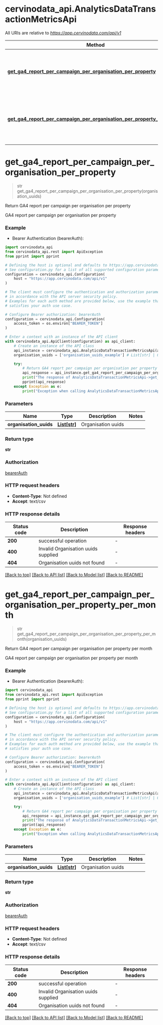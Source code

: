 # cervinodata_api.AnalyticsDataTransactionMetricsApi

All URIs are relative to *https://app.cervinodata.com/api/v1*

Method | HTTP request | Description
------------- | ------------- | -------------
[**get_ga4_report_per_campaign_per_organisation_per_property**](AnalyticsDataTransactionMetricsApi.md#get_ga4_report_per_campaign_per_organisation_per_property) | **GET** /data/ga4-report-per-campaign-per-organisation-per-property/{organisationUuids} | Return GA4 report per campaign per organisation per property
[**get_ga4_report_per_campaign_per_organisation_per_property_per_month**](AnalyticsDataTransactionMetricsApi.md#get_ga4_report_per_campaign_per_organisation_per_property_per_month) | **GET** /data/ga4-report-per-campaign-per-organisation-per-property-per-month/{organisationUuids} | Return GA4 report per campaign per organisation per property per month


# **get_ga4_report_per_campaign_per_organisation_per_property**
> str get_ga4_report_per_campaign_per_organisation_per_property(organisation_uuids)

Return GA4 report per campaign per organisation per property

GA4 report per campaign per organisation per property

### Example

* Bearer Authentication (bearerAuth):

```python
import cervinodata_api
from cervinodata_api.rest import ApiException
from pprint import pprint

# Defining the host is optional and defaults to https://app.cervinodata.com/api/v1
# See configuration.py for a list of all supported configuration parameters.
configuration = cervinodata_api.Configuration(
    host = "https://app.cervinodata.com/api/v1"
)

# The client must configure the authentication and authorization parameters
# in accordance with the API server security policy.
# Examples for each auth method are provided below, use the example that
# satisfies your auth use case.

# Configure Bearer authorization: bearerAuth
configuration = cervinodata_api.Configuration(
    access_token = os.environ["BEARER_TOKEN"]
)

# Enter a context with an instance of the API client
with cervinodata_api.ApiClient(configuration) as api_client:
    # Create an instance of the API class
    api_instance = cervinodata_api.AnalyticsDataTransactionMetricsApi(api_client)
    organisation_uuids = ['organisation_uuids_example'] # List[str] | Organisation uuids

    try:
        # Return GA4 report per campaign per organisation per property
        api_response = api_instance.get_ga4_report_per_campaign_per_organisation_per_property(organisation_uuids)
        print("The response of AnalyticsDataTransactionMetricsApi->get_ga4_report_per_campaign_per_organisation_per_property:\n")
        pprint(api_response)
    except Exception as e:
        print("Exception when calling AnalyticsDataTransactionMetricsApi->get_ga4_report_per_campaign_per_organisation_per_property: %s\n" % e)
```



### Parameters


Name | Type | Description  | Notes
------------- | ------------- | ------------- | -------------
 **organisation_uuids** | [**List[str]**](str.md)| Organisation uuids | 

### Return type

**str**

### Authorization

[bearerAuth](../README.md#bearerAuth)

### HTTP request headers

 - **Content-Type**: Not defined
 - **Accept**: text/csv

### HTTP response details

| Status code | Description | Response headers |
|-------------|-------------|------------------|
**200** | successful operation |  -  |
**400** | Invalid Organisation uuids supplied |  -  |
**404** | Organisation uuids not found |  -  |

[[Back to top]](#) [[Back to API list]](../README.md#documentation-for-api-endpoints) [[Back to Model list]](../README.md#documentation-for-models) [[Back to README]](../README.md)

# **get_ga4_report_per_campaign_per_organisation_per_property_per_month**
> str get_ga4_report_per_campaign_per_organisation_per_property_per_month(organisation_uuids)

Return GA4 report per campaign per organisation per property per month

GA4 report per campaign per organisation per property per month

### Example

* Bearer Authentication (bearerAuth):

```python
import cervinodata_api
from cervinodata_api.rest import ApiException
from pprint import pprint

# Defining the host is optional and defaults to https://app.cervinodata.com/api/v1
# See configuration.py for a list of all supported configuration parameters.
configuration = cervinodata_api.Configuration(
    host = "https://app.cervinodata.com/api/v1"
)

# The client must configure the authentication and authorization parameters
# in accordance with the API server security policy.
# Examples for each auth method are provided below, use the example that
# satisfies your auth use case.

# Configure Bearer authorization: bearerAuth
configuration = cervinodata_api.Configuration(
    access_token = os.environ["BEARER_TOKEN"]
)

# Enter a context with an instance of the API client
with cervinodata_api.ApiClient(configuration) as api_client:
    # Create an instance of the API class
    api_instance = cervinodata_api.AnalyticsDataTransactionMetricsApi(api_client)
    organisation_uuids = ['organisation_uuids_example'] # List[str] | Organisation uuids

    try:
        # Return GA4 report per campaign per organisation per property per month
        api_response = api_instance.get_ga4_report_per_campaign_per_organisation_per_property_per_month(organisation_uuids)
        print("The response of AnalyticsDataTransactionMetricsApi->get_ga4_report_per_campaign_per_organisation_per_property_per_month:\n")
        pprint(api_response)
    except Exception as e:
        print("Exception when calling AnalyticsDataTransactionMetricsApi->get_ga4_report_per_campaign_per_organisation_per_property_per_month: %s\n" % e)
```



### Parameters


Name | Type | Description  | Notes
------------- | ------------- | ------------- | -------------
 **organisation_uuids** | [**List[str]**](str.md)| Organisation uuids | 

### Return type

**str**

### Authorization

[bearerAuth](../README.md#bearerAuth)

### HTTP request headers

 - **Content-Type**: Not defined
 - **Accept**: text/csv

### HTTP response details

| Status code | Description | Response headers |
|-------------|-------------|------------------|
**200** | successful operation |  -  |
**400** | Invalid Organisation uuids supplied |  -  |
**404** | Organisation uuids not found |  -  |

[[Back to top]](#) [[Back to API list]](../README.md#documentation-for-api-endpoints) [[Back to Model list]](../README.md#documentation-for-models) [[Back to README]](../README.md)

